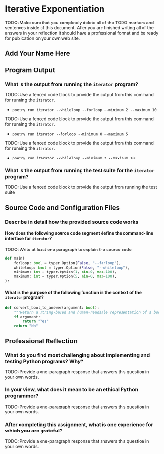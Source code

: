 # Iterative Exponentiation

TODO: Make sure that you completely delete all of the TODO markers and sentences
inside of this document. After you are finished writing all of the answers in
your reflection it should have a professional format and be ready for
publication on your own web site.

## Add Your Name Here

## Program Output

### What is the output from running the `iterator` program?

TODO: Use a fenced code block to provide the output from this command for running the `iterator`.

- `poetry run iterator --whileloop --forloop --minimum 2 --maximum 10`

TODO: Use a fenced code block to provide the output from this command for running the `iterator`.

- `poetry run iterator --forloop --minimum 0 --maximum 5`

TODO: Use a fenced code block to provide the output from this command for running the `iterator`.

- `poetry run iterator --whileloop --minimum 2 --maximum 10`

### What is the output from running the test suite for the `iterator` program?

TODO: Use a fenced code block to provide the output from running the test suite

## Source Code and Configuration Files

### Describe in detail how the provided source code works

#### How does the following source code segment define the command-line interface for `iterator`?

TODO: Write at least one paragraph to explain the source code

```python
def main(
    forloop: bool = typer.Option(False, "--forloop"),
    whileloop: bool = typer.Option(False, "--whileloop"),
    minimum: int = typer.Option(1, min=0, max=100),
    maximum: int = typer.Option(5, min=0, max=100),
):
```

#### What is the purpose of the following function in the context of the `iterator` program?

```python
def convert_bool_to_answer(argument: bool):
    """Return a string-based and human-readable representation of a bool."""
    if argument:
        return "Yes"
    return "No"
```

## Professional Reflection

### What do you find most challenging about implementing and testing Python programs? Why?

TODO: Provide a one-paragraph response that answers this question in your own words.

### In your view, what does it mean to be an ethical Python programmer?

TODO: Provide a one-paragraph response that answers this question in your own words.

### After completing this assignment, what is one experience for which you are grateful?

TODO: Provide a one-paragraph response that answers this question in your own words.
